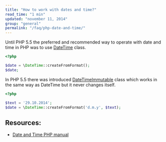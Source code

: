 ```yaml
---
title: "How to work with dates and time?"
read_time: "1 min"
updated: "november 11, 2014"
group: "general"
permalink: "/faq/php-date-and-time/"
---
```


Until PHP 5.5 the preferred and recommended way to operate with date and time in PHP was to use [DateTime][datetime] class.

```php
<?php

$date = \DateTime::createFromFormat();
$date;

```

In PHP 5.5 there was introduced [DateTimeImmutable][datetimeimmutable] class which works in the same way as DateTime but it
never changes itself.

```php
<?php

$text = '29.10.2014';
$date = \DateTime::createFromFormat('d.m.y', $text);
```

## Resources:

* [Date and Time PHP manual][datetime-manual]

[datetime]: http://php.net/manual/en/class.datetime.php
[datetimeimmutable]: http://php.net/manual/en/class.datetimeimmutable.php
[datetime-manual]: http://php.net/manual/en/book.datetime.php
